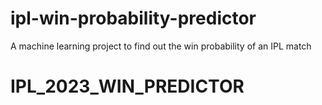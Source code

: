 # ipl-win-probability-predictor
A machine learning project to find out the win probability of an IPL match
# IPL_2023_WIN_PREDICTOR
